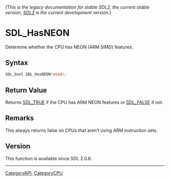 ###### (This is the legacy documentation for stable SDL2, the current stable version; [SDL3](https://wiki.libsdl.org/SDL3/) is the current development version.)
# SDL_HasNEON

Determine whether the CPU has NEON (ARM SIMD) features.

## Syntax

```c
SDL_bool SDL_HasNEON(void);

```

## Return Value

Returns [SDL_TRUE](SDL_TRUE) if the CPU has ARM NEON features or
[SDL_FALSE](SDL_FALSE) if not.

## Remarks

This always returns false on CPUs that aren't using ARM instruction sets.

## Version

This function is available since SDL 2.0.6.

----
[CategoryAPI](CategoryAPI), [CategoryCPU](CategoryCPU)

